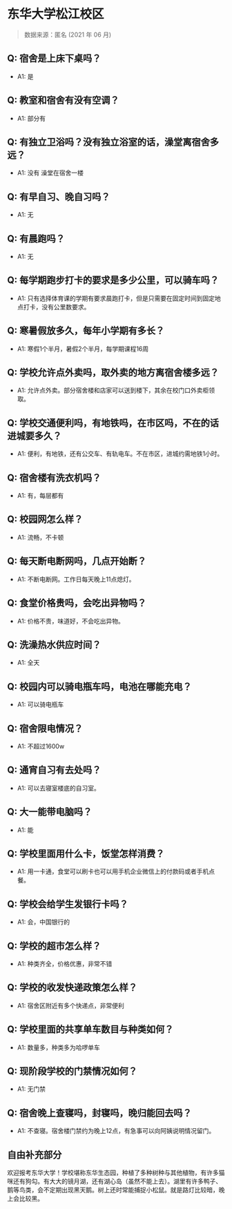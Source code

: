 # 东华大学松江校区

> 数据来源：匿名 (2021 年 06 月)

## Q: 宿舍是上床下桌吗？

- A1: 是

## Q: 教室和宿舍有没有空调？

- A1: 部分有

## Q: 有独立卫浴吗？没有独立浴室的话，澡堂离宿舍多远？

- A1: 没有 澡堂在宿舍一楼

## Q: 有早自习、晚自习吗？

- A1: 无

## Q: 有晨跑吗？

- A1: 无

## Q: 每学期跑步打卡的要求是多少公里，可以骑车吗？

- A1: 只有选择体育课的学期有要求晨跑打卡，但是只需要在固定时间到固定地点打卡，没有公里数要求。

## Q: 寒暑假放多久，每年小学期有多长？

- A1: 寒假1个半月，暑假2个半月，每学期课程16周

## Q: 学校允许点外卖吗，取外卖的地方离宿舍楼多远？

- A1: 允许点外卖。部分宿舍楼和店家可以送到楼下，其余在校门口外卖柜领取。

## Q: 学校交通便利吗，有地铁吗，在市区吗，不在的话进城要多久？

- A1: 便利，有地铁，还有公交车、有轨电车。不在市区，进城约需地铁1小时。

## Q: 宿舍楼有洗衣机吗？

- A1: 有，每层都有

## Q: 校园网怎么样？

- A1: 流畅，不卡顿

## Q: 每天断电断网吗，几点开始断？

- A1: 不断电断网。工作日每天晚上11点熄灯。

## Q: 食堂价格贵吗，会吃出异物吗？

- A1: 价格不贵，味道好，不会吃出异物。

## Q: 洗澡热水供应时间？

- A1: 全天

## Q: 校园内可以骑电瓶车吗，电池在哪能充电？

- A1: 可以骑电瓶车

## Q: 宿舍限电情况？

- A1: 不超过1600w

## Q: 通宵自习有去处吗？

- A1: 可以去寝室楼底的自习室。

## Q: 大一能带电脑吗？

- A1: 能

## Q: 学校里面用什么卡，饭堂怎样消费？

- A1: 用一卡通，食堂可以刷卡也可以用手机企业微信上的付款码或者手机点餐。

## Q: 学校会给学生发银行卡吗？

- A1: 会，中国银行的

## Q: 学校的超市怎么样？

- A1: 种类齐全，价格优惠，非常不错

## Q: 学校的收发快递政策怎么样？

- A1: 宿舍区附近有多个快递点，非常便利

## Q: 学校里面的共享单车数目与种类如何？

- A1: 数量多，种类多为哈啰单车

## Q: 现阶段学校的门禁情况如何？

- A1: 无门禁

## Q: 宿舍晚上查寝吗，封寝吗，晚归能回去吗？

- A1: 不查寝。宿舍楼门禁约为晚上12点，有急事可以向阿姨说明情况留门。

## 自由补充部分

欢迎报考东华大学！学校堪称东华生态园，种植了多种树种与其他植物，有许多猫咪还有狗勾。有大大的镜月湖，还有湖心岛（虽然不能上去）。湖里有许多鸭子、鹅等鸟类，会不定期出现黑天鹅。树上还时常能捕捉小松鼠。就是路灯比较暗，晚上会比较黑。